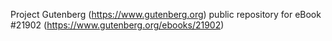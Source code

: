 Project Gutenberg (https://www.gutenberg.org) public repository for eBook #21902 (https://www.gutenberg.org/ebooks/21902)
